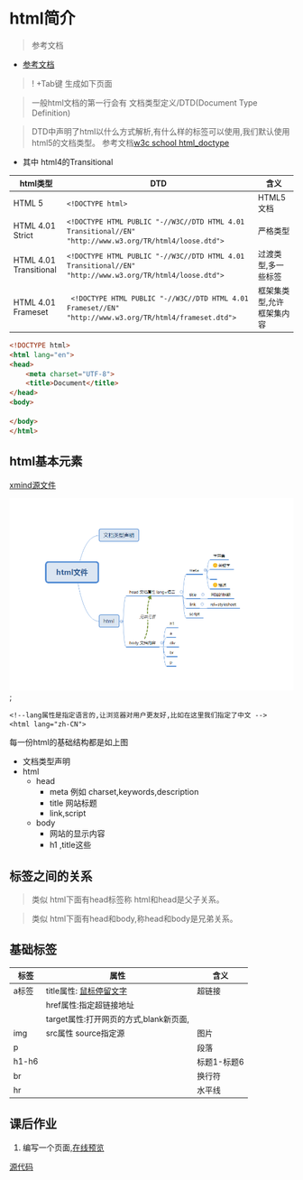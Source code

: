 # html简介

> 参考文档
* [参考文档](http://www.runoob.com/html/)

> ! +Tab键 生成如下页面


> 一般html文档的第一行会有   文档类型定义/DTD(Document Type Definition) 

> DTD中声明了html以什么方式解析,有什么样的标签可以使用,我们默认使用html5的文档类型。 参考文档[w3c school html_doctype](http://www.w3school.com.cn/tags/tag_doctype.asp)

* 其中 html4的Transitional

|html类型 |DTD|含义|
|---|---|---|
|HTML 5| `<!DOCTYPE html>`|HTML5文档|
|HTML 4.01 Strict|`<!DOCTYPE HTML PUBLIC "-//W3C//DTD HTML 4.01 Transitional//EN" "http://www.w3.org/TR/html4/loose.dtd">`|严格类型|
|HTML 4.01 Transitional | `<!DOCTYPE HTML PUBLIC "-//W3C//DTD HTML 4.01 Transitional//EN"  "http://www.w3.org/TR/html4/loose.dtd">`|过渡类型,多一些标签|
| HTML 4.01 Frameset |` <!DOCTYPE HTML PUBLIC "-//W3C//DTD HTML 4.01 Frameset//EN" "http://www.w3.org/TR/html4/frameset.dtd">` |框架集类型,允许框架集内容|




```html
<!DOCTYPE html>
<html lang="en">
<head>
    <meta charset="UTF-8">
    <title>Document</title>
</head>
<body>
    
</body>
</html>
```


## html基本元素
[xmind源文件](resources/html文件.xmind)

![](resources/html_basic.png);

```
<!--lang属性是指定语言的,让浏览器对用户更友好,比如在这里我们指定了中文 -->
<html lang="zh-CN">
```

每一份html的基础结构都是如上图

* 文档类型声明
* html 
    * head
        * meta 例如 charset,keywords,description
        * title 网站标题
        * link,script
    * body
        * 网站的显示内容 
        * h1 ,title这些



## 标签之间的关系
> 类似 html下面有head标签称 html和head是父子关系。

> 类似 html下面有head和body,称head和body是兄弟关系。


## 基础标签

|标签|属性| 含义|
|---|---|---|
|a标签|title属性: [鼠标停留文字](https://htmlpreview.github.io/?https://github.com/24wings/tutorial/blob/master/html/demos/demo1.html) |超链接|
||href属性:指定超链接地址|
||target属性:打开网页的方式,blank新页面,|
|img|src属性 source指定源|图片|
|p | |段落|
|h1-h6| |标题1-标题6|
|br| |换行符|
|hr ||水平线|





## 课后作业
1. 编写一个页面,[在线预览](https://htmlpreview.github.io/?https://github.com/24wings/tutorial/blob/master/html/demos/html_summary_homework.html)

[源代码](demos/html_summary_homework.html)

